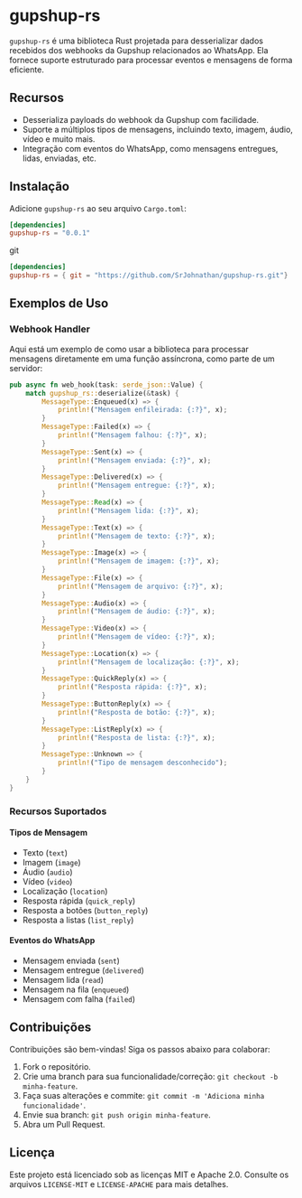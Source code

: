 # gupshup-rs

`gupshup-rs` é uma biblioteca Rust projetada para desserializar dados recebidos dos webhooks da Gupshup relacionados ao WhatsApp. Ela fornece suporte estruturado para processar eventos e mensagens de forma eficiente.

## Recursos

- Desserializa payloads do webhook da Gupshup com facilidade.
- Suporte a múltiplos tipos de mensagens, incluindo texto, imagem, áudio, vídeo e muito mais.
- Integração com eventos do WhatsApp, como mensagens entregues, lidas, enviadas, etc.

## Instalação

Adicione `gupshup-rs` ao seu arquivo `Cargo.toml`:

```toml
[dependencies]
gupshup-rs = "0.0.1"
```
git

```toml
[dependencies]
gupshup-rs = { git = "https://github.com/SrJohnathan/gupshup-rs.git"}
```


## Exemplos de Uso

### Webhook Handler

Aqui está um exemplo de como usar a biblioteca para processar mensagens diretamente em uma função assíncrona, como parte de um servidor:

```rust
pub async fn web_hook(task: serde_json::Value) {
    match gupshup_rs::deserialize(&task) {
        MessageType::Enqueued(x) => {
            println!("Mensagem enfileirada: {:?}", x);
        }
        MessageType::Failed(x) => {
            println!("Mensagem falhou: {:?}", x);
        }
        MessageType::Sent(x) => {
            println!("Mensagem enviada: {:?}", x);
        }
        MessageType::Delivered(x) => {
            println!("Mensagem entregue: {:?}", x);
        }
        MessageType::Read(x) => {
            println!("Mensagem lida: {:?}", x);
        }
        MessageType::Text(x) => {
            println!("Mensagem de texto: {:?}", x);
        }
        MessageType::Image(x) => {
            println!("Mensagem de imagem: {:?}", x);
        }
        MessageType::File(x) => {
            println!("Mensagem de arquivo: {:?}", x);
        }
        MessageType::Audio(x) => {
            println!("Mensagem de áudio: {:?}", x);
        }
        MessageType::Video(x) => {
            println!("Mensagem de vídeo: {:?}", x);
        }
        MessageType::Location(x) => {
            println!("Mensagem de localização: {:?}", x);
        }
        MessageType::QuickReply(x) => {
            println!("Resposta rápida: {:?}", x);
        }
        MessageType::ButtonReply(x) => {
            println!("Resposta de botão: {:?}", x);
        }
        MessageType::ListReply(x) => {
            println!("Resposta de lista: {:?}", x);
        }
        MessageType::Unknown => {
            println!("Tipo de mensagem desconhecido");
        }
    }
}
```

### Recursos Suportados

#### Tipos de Mensagem
- Texto (`text`)
- Imagem (`image`)
- Áudio (`audio`)
- Vídeo (`video`)
- Localização (`location`)
- Resposta rápida (`quick_reply`)
- Resposta a botões (`button_reply`)
- Resposta a listas (`list_reply`)

#### Eventos do WhatsApp
- Mensagem enviada (`sent`)
- Mensagem entregue (`delivered`)
- Mensagem lida (`read`)
- Mensagem na fila (`enqueued`)
- Mensagem com falha (`failed`)

## Contribuições

Contribuições são bem-vindas! Siga os passos abaixo para colaborar:

1. Fork o repositório.
2. Crie uma branch para sua funcionalidade/correção: `git checkout -b minha-feature`.
3. Faça suas alterações e commite: `git commit -m 'Adiciona minha funcionalidade'`.
4. Envie sua branch: `git push origin minha-feature`.
5. Abra um Pull Request.

## Licença

Este projeto está licenciado sob as licenças MIT e Apache 2.0. Consulte os arquivos `LICENSE-MIT` e `LICENSE-APACHE` para mais detalhes.


